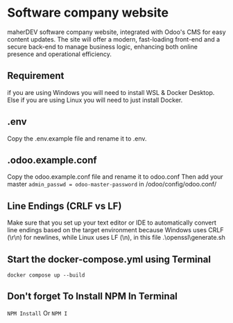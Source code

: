 # Software company website

maherDEV software company website, integrated with Odoo's CMS for easy content updates. The site will offer a modern, fast-loading front-end and a secure back-end to manage business logic, enhancing both online presence and operational efficiency.

## Requirement

if you are using Windows you will need to install WSL & Docker Desktop.
Else if you are using Linux you will need to just install Docker.

## .env

Copy the .env.example file and rename it to .env.

## .odoo.example.conf

Copy the odoo.example.conf file and rename it to odoo.conf
Then add your master `admin_passwd = odoo-master-password` in /odoo/config/odoo.conf/

## Line Endings (CRLF vs LF)

Make sure that you set up your text editor or IDE to automatically convert line endings based on the target environment because Windows uses CRLF (\r\n) for newlines, while Linux uses LF (\n), in this file .\openssl\generate.sh

## Start the docker-compose.yml using Terminal

`docker compose up --build`

## Don't forget To Install NPM In Terminal

`NPM Install` Or `NPM I` 

